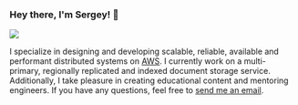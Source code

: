 ### Hey there, I'm Sergey! 👋

[![](https://img.shields.io/badge/LinkedIn-0077B5?style=flat-squarelogo=linkedin&logoColor=white)](https://www.linkedin.com/in/skojoian/)

I specialize in designing and developing scalable, reliable, available and performant distributed systems on [AWS](https://aws.amazon.com/). I currently work on a multi-primary, regionally replicated and indexed document storage service. Additionally, I take pleasure in creating educational content and mentoring engineers. If you have any questions, feel free to [send me an email](mailto:skojoian.am@gmail.com).
